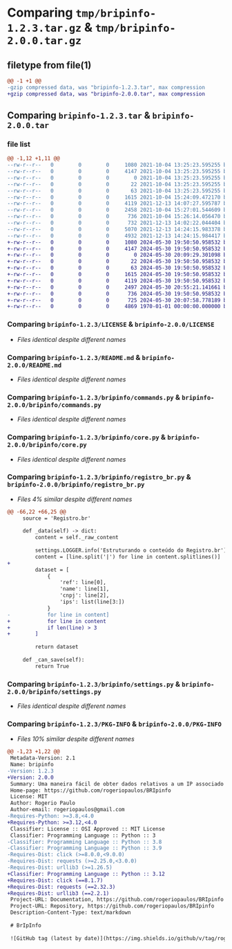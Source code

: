 # Comparing `tmp/bripinfo-1.2.3.tar.gz` & `tmp/bripinfo-2.0.0.tar.gz`

## filetype from file(1)

```diff
@@ -1 +1 @@
-gzip compressed data, was "bripinfo-1.2.3.tar", max compression
+gzip compressed data, was "bripinfo-2.0.0.tar", max compression
```

## Comparing `bripinfo-1.2.3.tar` & `bripinfo-2.0.0.tar`

### file list

```diff
@@ -1,12 +1,11 @@
--rw-r--r--   0        0        0     1080 2021-10-04 13:25:23.595255 bripinfo-1.2.3/LICENSE
--rw-r--r--   0        0        0     4147 2021-10-04 13:25:23.595255 bripinfo-1.2.3/README.md
--rw-r--r--   0        0        0        0 2021-10-04 13:25:23.595255 bripinfo-1.2.3/bripinfo/.files/.gitkeep
--rw-r--r--   0        0        0       22 2021-10-04 13:25:23.595255 bripinfo-1.2.3/bripinfo/__init__.py
--rw-r--r--   0        0        0       63 2021-10-04 13:25:23.595255 bripinfo-1.2.3/bripinfo/__main__.py
--rw-r--r--   0        0        0     1615 2021-10-04 15:24:09.472170 bripinfo-1.2.3/bripinfo/commands.py
--rw-r--r--   0        0        0     4119 2021-12-13 14:07:27.595787 bripinfo-1.2.3/bripinfo/core.py
--rw-r--r--   0        0        0     2458 2021-10-04 15:27:01.544609 bripinfo-1.2.3/bripinfo/registro_br.py
--rw-r--r--   0        0        0      736 2021-10-04 15:26:14.056470 bripinfo-1.2.3/bripinfo/settings.py
--rw-r--r--   0        0        0      732 2021-12-13 14:02:22.044404 bripinfo-1.2.3/pyproject.toml
--rw-r--r--   0        0        0     5070 2021-12-13 14:24:15.983378 bripinfo-1.2.3/setup.py
--rw-r--r--   0        0        0     4932 2021-12-13 14:24:15.984417 bripinfo-1.2.3/PKG-INFO
+-rw-r--r--   0        0        0     1080 2024-05-30 19:50:50.958532 bripinfo-2.0.0/LICENSE
+-rw-r--r--   0        0        0     4147 2024-05-30 19:50:50.958532 bripinfo-2.0.0/README.md
+-rw-r--r--   0        0        0        0 2024-05-30 20:09:29.301098 bripinfo-2.0.0/bripinfo/.files/.gitkeep
+-rw-r--r--   0        0        0       22 2024-05-30 19:50:50.958532 bripinfo-2.0.0/bripinfo/__init__.py
+-rw-r--r--   0        0        0       63 2024-05-30 19:50:50.958532 bripinfo-2.0.0/bripinfo/__main__.py
+-rw-r--r--   0        0        0     1615 2024-05-30 19:50:50.958532 bripinfo-2.0.0/bripinfo/commands.py
+-rw-r--r--   0        0        0     4119 2024-05-30 19:50:50.958532 bripinfo-2.0.0/bripinfo/core.py
+-rw-r--r--   0        0        0     2497 2024-05-30 20:55:21.141661 bripinfo-2.0.0/bripinfo/registro_br.py
+-rw-r--r--   0        0        0      736 2024-05-30 19:50:50.958532 bripinfo-2.0.0/bripinfo/settings.py
+-rw-r--r--   0        0        0      725 2024-05-30 20:07:58.778189 bripinfo-2.0.0/pyproject.toml
+-rw-r--r--   0        0        0     4869 1970-01-01 00:00:00.000000 bripinfo-2.0.0/PKG-INFO
```

### Comparing `bripinfo-1.2.3/LICENSE` & `bripinfo-2.0.0/LICENSE`

 * *Files identical despite different names*

### Comparing `bripinfo-1.2.3/README.md` & `bripinfo-2.0.0/README.md`

 * *Files identical despite different names*

### Comparing `bripinfo-1.2.3/bripinfo/commands.py` & `bripinfo-2.0.0/bripinfo/commands.py`

 * *Files identical despite different names*

### Comparing `bripinfo-1.2.3/bripinfo/core.py` & `bripinfo-2.0.0/bripinfo/core.py`

 * *Files identical despite different names*

### Comparing `bripinfo-1.2.3/bripinfo/registro_br.py` & `bripinfo-2.0.0/bripinfo/registro_br.py`

 * *Files 4% similar despite different names*

```diff
@@ -66,22 +66,25 @@
     source = 'Registro.br'
 
     def _data(self) -> dict:
         content = self._raw_content
 
         settings.LOGGER.info('Estruturando o conteúdo do Registro.br')
         content = [line.split('|') for line in content.splitlines()]
+
         dataset = [
             {
                 'ref': line[0],
                 'name': line[1],
                 'cnpj': line[2],
                 'ips': list(line[3:])
             }
-            for line in content]
+            for line in content
+            if len(line) > 3
+        ]
 
         return dataset
 
     def _can_save(self):
         return True
```

### Comparing `bripinfo-1.2.3/bripinfo/settings.py` & `bripinfo-2.0.0/bripinfo/settings.py`

 * *Files identical despite different names*

### Comparing `bripinfo-1.2.3/PKG-INFO` & `bripinfo-2.0.0/PKG-INFO`

 * *Files 10% similar despite different names*

```diff
@@ -1,23 +1,22 @@
 Metadata-Version: 2.1
 Name: bripinfo
-Version: 1.2.3
+Version: 2.0.0
 Summary: Uma maneira fácil de obter dados relativos a um IP associado ao Registro.br.
 Home-page: https://github.com/rogeriopaulos/BRIpinfo
 License: MIT
 Author: Rogerio Paulo
 Author-email: rogeriopaulos@gmail.com
-Requires-Python: >=3.8,<4.0
+Requires-Python: >=3.12,<4.0
 Classifier: License :: OSI Approved :: MIT License
 Classifier: Programming Language :: Python :: 3
-Classifier: Programming Language :: Python :: 3.8
-Classifier: Programming Language :: Python :: 3.9
-Requires-Dist: click (>=8.0.0,<9.0.0)
-Requires-Dist: requests (>=2.25.0,<3.0.0)
-Requires-Dist: urllib3 (>=1.26.5)
+Classifier: Programming Language :: Python :: 3.12
+Requires-Dist: click (==8.1.7)
+Requires-Dist: requests (==2.32.3)
+Requires-Dist: urllib3 (==2.2.1)
 Project-URL: Documentation, https://github.com/rogeriopaulos/BRIpinfo
 Project-URL: Repository, https://github.com/rogeriopaulos/BRIpinfo
 Description-Content-Type: text/markdown
 
 # BrIpInfo
 
 ![GitHub tag (latest by date)](https://img.shields.io/github/v/tag/rogeriopaulos/BRIpinfo?label=BRIpinfo&style=flat-square)
```

